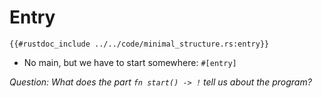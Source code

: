 # Entry

```rust,noplaypen
{{#rustdoc_include ../../code/minimal_structure.rs:entry}}
```

- No main, but we have to start somewhere: `#[entry]`

*Question: What does the part `fn start() -> !` tell us about the program?*